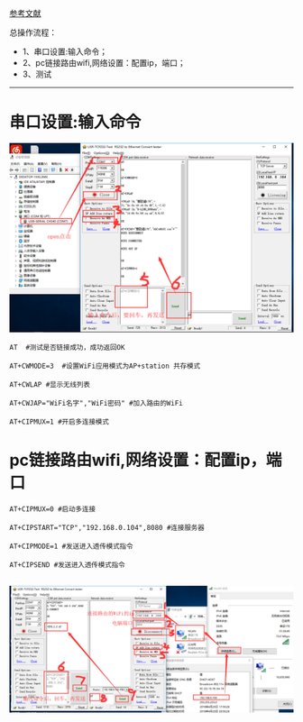 [参考文献](https://jingyan.baidu.com/article/c45ad29c346837051753e2e6.html)

总操作流程：
- 1、串口设置:输入命令；
- 2、pc链接路由wifi,网络设置：配置ip，端口；
- 3、测试

***
# 串口设置:输入命令
![](image/6-1.png)
```
AT  #测试是否链接成功，成功返回OK

AT+CWMODE=3  #设置WiFi应用模式为AP+station 共存模式

AT+CWLAP #显示无线列表

AT+CWJAP="WiFi名字","WiFi密码" #加入路由的WiFi

AT+CIPMUX=1 #开启多连接模式

```
# pc链接路由wifi,网络设置：配置ip，端口
```
AT+CIPMUX=0 #启动多连接

AT+CIPSTART="TCP","192.168.0.104",8080 #连接服务器

AT+CIPMODE=1 #发送进入透传模式指令

AT+CIPSEND #发送进入透传模式指令


```
![](image/6-2.png)


